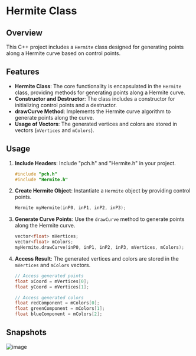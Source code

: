 
# Hermite Class

## Overview

This C++ project includes a `Hermite` class designed for generating points along a Hermite curve based on control points.

## Features

- **Hermite Class**: The core functionality is encapsulated in the `Hermite` class, providing methods for generating points along a Hermite curve.
- **Constructor and Destructor**: The class includes a constructor for initializing control points and a destructor.
- **drawCurve Method**: Implements the Hermite curve algorithm to generate points along the curve.
- **Usage of Vectors**: The generated vertices and colors are stored in vectors (`mVertices` and `mColors`).

## Usage

1. **Include Headers**: Include "pch.h" and "Hermite.h" in your project.

   ```cpp
   #include "pch.h"
   #include "Hermite.h"
   ```

2. **Create Hermite Object**: Instantiate a `Hermite` object by providing control points.

   ```cpp
   Hermite myHermite(inP0, inP1, inP2, inP3);
   ```

3. **Generate Curve Points**: Use the `drawCurve` method to generate points along the Hermite curve.

   ```cpp
   vector<float> mVertices;
   vector<float> mColors;
   myHermite.drawCurve(inP0, inP1, inP2, inP3, mVertices, mColors);
   ```

4. **Access Result**: The generated vertices and colors are stored in the `mVertices` and `mColors` vectors.

   ```cpp
   // Access generated points
   float xCoord = mVertices[0];
   float yCoord = mVertices[1];

   // Access generated colors
   float redComponent = mColors[0];
   float greenComponent = mColors[1];
   float blueComponent = mColors[2];
   ```

## Snapshots

![image](https://github.com/pratikcctech/CollisionDetection/assets/149318512/281b9523-512c-4bb4-952e-8758b3d5d333)
